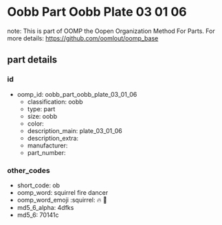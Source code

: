 # Oobb Part Oobb Plate 03 01 06  

note: This is part of OOMP the Oopen Organization Method For Parts. For more details: https://github.com/oomlout/oomp_base

##  part details





### id
* oomp_id: oobb_part_oobb_plate_03_01_06
  * classification: oobb
  * type: part
  * size: oobb
  * color: 
  * description_main: plate_03_01_06
  * description_extra: 
  * manufacturer: 
  * part_number: 

### other_codes
* short_code: ob
* oomp_word: squirrel fire dancer
* oomp_word_emoji :squirrel: :fire: :dancer:
* md5_6_alpha: 4dfks
* md5_6: 70141c